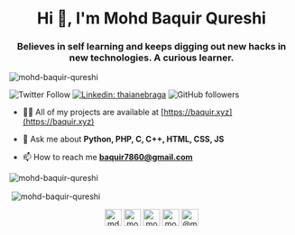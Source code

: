 <h1 align="center">Hi 👋, I'm Mohd Baquir Qureshi</h1>
<h3 align="center">Believes in self learning and keeps digging out new hacks in new technologies. A curious learner.</h3>

<p align="left"> <img src="https://komarev.com/ghpvc/?username=mohd-baquir-qureshi" alt="mohd-baquir-qureshi" /> </p>

![Twitter Follow](https://img.shields.io/twitter/follow/MdBaquirQureshi?label=Follow)
[![Linkedin: thaianebraga](https://img.shields.io/badge/-Baquir-blue?style=flat-square&logo=Linkedin&logoColor=white&link=https://www.linkedin.com/in/mohd-baquir-qureshi/)](https://www.linkedin.com/in/mohd-baquir-qureshi/)
![GitHub followers](https://img.shields.io/github/followers/mohd-baquir-qureshi?label=Follow&style=social)

- 👨‍💻 All of my projects are available at [https://baquir.xyz](https://baquir.xyz)

- 💬 Ask me about **Python, PHP, C, C++, HTML, CSS, JS**

- 📫 How to reach me **baquir7860@gmail.com**

<p><img align="left" src="https://github-readme-stats.vercel.app/api/top-langs/?username=mohd-baquir-qureshi&layout=compact&hide=html" alt="mohd-baquir-qureshi" /></p><br/>

<p>&nbsp;<img align="center" src="https://github-readme-stats.vercel.app/api?username=mohd-baquir-qureshi&show_icons=true" alt="mohd-baquir-qureshi" /></p>

<p align="center">
<a href="https://twitter.com/mdbaquirqureshi" target="blank"><img align="center" src="https://cdn.jsdelivr.net/npm/simple-icons@3.0.1/icons/twitter.svg" alt="mdbaquirqureshi" height="30" width="30" /></a>
<a href="https://linkedin.com/in/mohd-baquir-qureshi" target="blank"><img align="center" src="https://cdn.jsdelivr.net/npm/simple-icons@3.0.1/icons/linkedin.svg" alt="mohd-baquir-qureshi" height="30" width="30" /></a>
<a href="https://fb.com/mohd.baquir.qureshi" target="blank"><img align="center" src="https://cdn.jsdelivr.net/npm/simple-icons@3.0.1/icons/facebook.svg" alt="mohd.baquir.qureshi" height="30" width="30" /></a>
<a href="https://instagram.com/mohd.baquir_qureshi__" target="blank"><img align="center" src="https://cdn.jsdelivr.net/npm/simple-icons@3.0.1/icons/instagram.svg" alt="mohd.baquir_qureshi__" height="30" width="30" /></a>
<a href="https://www.hackerearth.com/@mohd.baquir.qureshi" target="blank"><img align="center" src="https://cdn.jsdelivr.net/npm/simple-icons@3.0.1/icons/hackerearth.svg" alt="@mohd.baquir.qureshi" height="30" width="30" /></a>
</p>
